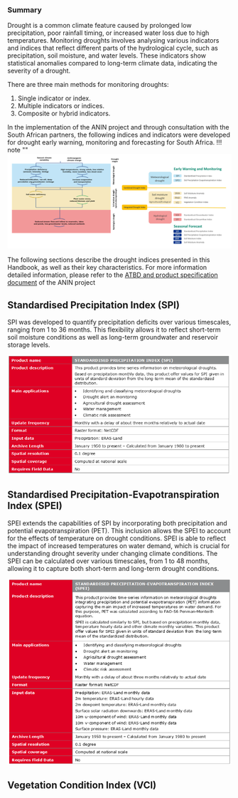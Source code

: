 ### Summary
Drought is a common climate feature caused by prolonged low precipitation, poor rainfall timing, or increased water loss due to high temperatures. Monitoring droughts involves analysing various indicators and indices that reflect different parts of the hydrological cycle, such as precipitation, soil moisture, and water levels. These indicators show statistical anomalies compared to long-term climate data, indicating the severity of a drought.

There are three main methods for monitoring droughts:

1. Single indicator or index.
2. Multiple indicators or indices.
3. Composite or hybrid indicators.

In the implementation of the ANIN project and through consultation with the South African partners, the following indices and indicators were developed for drought early warning, monitoring and forecasting for South Africa. 
!!! note ""
    ![alt text](assets/Indicies_Chart.PNG) 

The following sections describe the drought indices presented in this Handbook, as well as their key characteristics. For more information detailed information, please refer to the [ATBD and product specification document](https://eoafrica.drought-za.org/sites/default/files/downloads/GMV-ANIN-D8-ATBD-Algorithm%20Theoretical%20Basis%20Document_v1.pdf) of the ANIN project

## Standardised Precipitation Index (SPI)
SPI was developed to quantify precipitation deficits over various timescales, ranging from 1 to 36 months. This flexibility allows it to reflect short-term soil moisture conditions as well as long-term groundwater and reservoir storage levels.

![alt text](assets/SPI_Table.PNG)

## Standardised Precipitation-Evapotranspiration Index (SPEI)
SPEI extends the capabilities of SPI by incorporating both precipitation and potential evapotranspiration (PET). This inclusion allows the SPEI to account for the effects of temperature on drought conditions. SPEI is able to reflect the impact of increased temperatures on water demand, which is crucial for understanding drought severity under changing climate conditions. The SPEI can be calculated over various timescales, from 1 to 48 months, allowing it to capture both short-term and long-term drought conditions.

![alt text](assets/SPEI_Table.PNG)

## Vegetation Condition Index (VCI)


